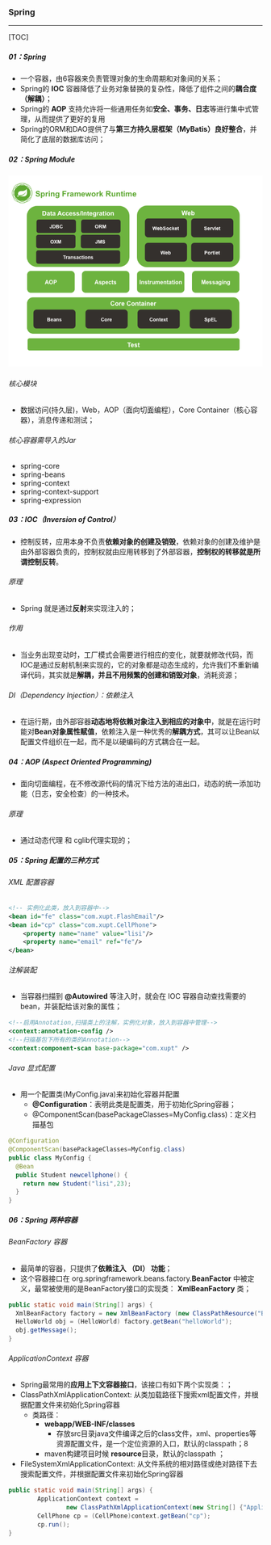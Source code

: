 ### Spring 

------

[TOC]

##### 01：Spring

- 一个容器，由6容器来负责管理对象的生命周期和对象间的关系；
- Spring的 **IOC** 容器降低了业务对象替换的复杂性，降低了组件之间的**耦合度（解耦）**；
- Spring的 **AOP** 支持允许将一些通用任务如**安全、事务、日志**等进行集中式管理，从而提供了更好的复用
- Spring的ORM和DAO提供了与**第三方持久层框架（MyBatis）良好整合**，并简化了底层的数据库访问；

##### 02：Spring Module

![](https://github.com/likang315/Middleware/blob/master/13%EF%BC%9ASpring/photos/spring-module.png?raw=true)

###### 	核心模块

- 数据访问(持久层)，Web，AOP（面向切面编程），Core Container（核心容器），消息传递和测试；


###### 	核心容器需导入的Jar

- spring-core
- spring-beans
- spring-context
- spring-context-support
- spring-expression

##### 03：IOC（Inversion of Control）

- 控制反转，应用本身不负责**依赖对象的创建及销毁**，依赖对象的创建及维护是由外部容器负责的，控制权就由应用转移到了外部容器，**控制权的转移就是所谓控制反转**。


###### 原理

- Spring 就是通过**反射**来实现注入的；


###### 作用

- 当业务出现变动时，工厂模式会需要进行相应的变化，就要就修改代码，而IOC是通过反射机制来实现的，它的对象都是动态生成的，允许我们不重新编译代码，其实就是**解耦，并且不用频繁的创建和销毁对象**，消耗资源；


###### DI（Dependency Injection）：依赖注入

- 在运行期，由外部容器**动态地将依赖对象注入到相应的对象中**，就是在运行时能对**Bean对象属性赋值**，依赖注入是一种优秀的**解耦方式**，其可以让Bean以配置文件组织在一起，而不是以硬编码的方式耦合在一起。


##### 04：AOP (Aspect Oriented Programming) 

- 面向切面编程，在不修改源代码的情况下给方法的进出口，动态的统一添加功能（日志，安全检查）的一种技术。


###### 原理

- 通过动态代理 和 cglib代理实现的；


##### 05：Spring 配置的三种方式

######    XML 配置容器

```xml
<!-- 实例化此类，放入到容器中-->
<bean id="fe" class="com.xupt.FlashEmail"/>
<bean id="cp" class="com.xupt.CellPhone">
    <property name="name" value="lisi"/>
    <property name="email" ref="fe"/>
</bean>
```

######    注解装配

- 当容器扫描到 **@Autowired** 等注入时，就会在 IOC 容器自动查找需要的 bean，并装配给该对象的属性；


```xml
<!--启用Annotation,扫描类上的注解，实例化对象，放入到容器中管理-->
<context:annotation-config />  
<!--扫描基包下所有的类的Annotation-->
<context:component-scan base-package="com.xupt" />
```

###### Java 显式配置

- 用一个配置类(MyConfig.java)来初始化容器并配置
  - **@Configuration**：表明此类是配置类，用于初始化Spring容器；
  - @ComponentScan(basePackageClasses=MyConfig.class)：定义扫描基包

```java
@Configuration
@ComponentScan(basePackageClasses=MyConfig.class)
public class MyConfig {
  @Bean
  public Student newcellphone() {
    return new Student("lisi",23);
  }
}
```

##### 06：Spring 两种容器

###### BeanFactory 容器

- 最简单的容器，只提供了**依赖注入 （DI） 功能**；
- 这个容器接口在 org.springframework.beans.factory.**BeanFactor** 中被定义，最常被使用的是BeanFactory接口的实现类： **XmlBeanFactory** 类；

```java
public static void main(String[] args) {
  XmlBeanFactory factory = new XmlBeanFactory (new ClassPathResource("Beans.xml"));
  HelloWorld obj = (HelloWorld) factory.getBean("helloWorld");
  obj.getMessage();
}
```

###### ApplicationContext 容器

- Spring最常用的**应用上下文容器接口**，该接口有如下两个实现类：；
- ClassPathXmlApplicationContext: 从类加载路径下搜索xml配置文件，并根据配置文件来初始化Spring容器
  - 类路径：
    - **webapp/WEB-INF/classes**
      - 存放src目录java文件编译之后的class文件，xml、properties等资源配置文件，是一个定位资源的入口，默认的classpath；8
    - maven构建项目时候 **resource**目录，默认的classpath ；
- FileSystemXmlApplicationContext: 从文件系统的相对路径或绝对路径下去搜索配置文件，并根据配置文件来初始化Spring容器

```java
public static void main(String[] args) {
		ApplicationContext context =
				new ClassPathXmlApplicationContext(new String[] {"ApplicationContext.xml"});
		CellPhone cp = (CellPhone)context.getBean("cp");
		cp.run();
}
```
